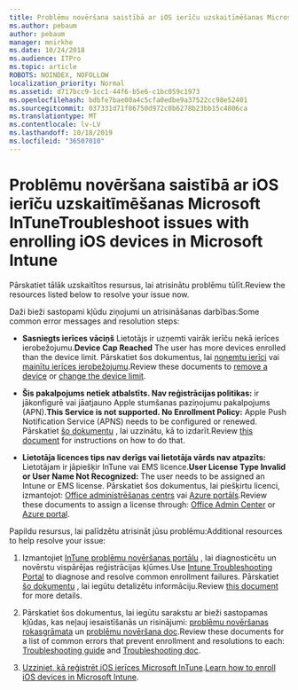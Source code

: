 ```yaml
---
title: Problēmu novēršana saistībā ar iOS ierīču uzskaitīmēšanas Microsoft InTune
ms.author: pebaum
author: pebaum
manager: mnirkhe
ms.date: 10/24/2018
ms.audience: ITPro
ms.topic: article
ROBOTS: NOINDEX, NOFOLLOW
localization_priority: Normal
ms.assetid: d717bcc9-1cc1-44f6-b5e6-c1bc059c1973
ms.openlocfilehash: bdbfe7bae00a4c5cfa0edbe9a37522cc98e52401
ms.sourcegitcommit: 037331d71f06750d972c0b6278b23bb15c4806ca
ms.translationtype: MT
ms.contentlocale: lv-LV
ms.lasthandoff: 10/18/2019
ms.locfileid: "36507010"
---
```

# <a name="troubleshoot-issues-with-enrolling-ios-devices-in-microsoft-intune"></a><span data-ttu-id="3f43d-102">Problēmu novēršana saistībā ar iOS ierīču uzskaitīmēšanas Microsoft InTune</span><span class="sxs-lookup"><span data-stu-id="3f43d-102">Troubleshoot issues with enrolling iOS devices in Microsoft Intune</span></span>

<span data-ttu-id="3f43d-103">Pārskatiet tālāk uzskaitītos resursus, lai atrisinātu problēmu tūlīt.</span><span class="sxs-lookup"><span data-stu-id="3f43d-103">Review the resources listed below to resolve your issue now.</span></span> 
  
<span data-ttu-id="3f43d-104">Daži bieži sastopami kļūdu ziņojumi un atrisināšanas darbības:</span><span class="sxs-lookup"><span data-stu-id="3f43d-104">Some common error messages and resolution steps:</span></span>
  
- <span data-ttu-id="3f43d-105">**Sasniegts ierīces vāciņš** Lietotājs ir uzņemti vairāk ierīču nekā ierīces ierobežojumu.</span><span class="sxs-lookup"><span data-stu-id="3f43d-105">**Device Cap Reached** The user has more devices enrolled than the device limit.</span></span> <span data-ttu-id="3f43d-106">Pārskatiet šos dokumentus, lai [noņemtu ierīci](https://docs.microsoft.com/intune/devices-wipe) vai [mainītu ierīces ierobežojumu](https://docs.microsoft.com/intune/enrollment-restrictions-set#set-device-limit-restrictions).</span><span class="sxs-lookup"><span data-stu-id="3f43d-106">Review these documents to [remove a device](https://docs.microsoft.com/intune/devices-wipe) or [change the device limit](https://docs.microsoft.com/intune/enrollment-restrictions-set#set-device-limit-restrictions).</span></span>
    
- <span data-ttu-id="3f43d-107">**Šis pakalpojums netiek atbalstīts. Nav reģistrācijas politikas:** ir jākonfigurē vai jāatjauno Apple stumšanas paziņojumu pakalpojums (APN).</span><span class="sxs-lookup"><span data-stu-id="3f43d-107">**This Service is not supported. No Enrollment Policy:** Apple Push Notification Service (APNS) needs to be configured or renewed.</span></span> <span data-ttu-id="3f43d-108">Pārskatiet [šo dokumentu](https://docs.microsoft.com/intune/apple-mdm-push-certificate-get) , lai uzzinātu, kā to izdarīt.</span><span class="sxs-lookup"><span data-stu-id="3f43d-108">Review [this document](https://docs.microsoft.com/intune/apple-mdm-push-certificate-get) for instructions on how to do that.</span></span> 
    
- <span data-ttu-id="3f43d-109">**Lietotāja licences tips nav derīgs vai lietotāja vārds nav atpazīts:** Lietotājam ir jāpiešķir InTune vai EMS licence.</span><span class="sxs-lookup"><span data-stu-id="3f43d-109">**User License Type Invalid or User Name Not Recognized:** The user needs to be assigned an Intune or EMS license.</span></span> <span data-ttu-id="3f43d-110">Pārskatiet šos dokumentus, lai piešķirtu licenci, izmantojot: [Office administrēšanas centrs](https://docs.microsoft.com/intune/licenses-assign) vai [Azure portāls](https://docs.microsoft.com/azure/active-directory/license-users-groups).</span><span class="sxs-lookup"><span data-stu-id="3f43d-110">Review these documents to assign a license through: [Office Admin Center](https://docs.microsoft.com/intune/licenses-assign) or [Azure portal](https://docs.microsoft.com/azure/active-directory/license-users-groups).</span></span>
    
<span data-ttu-id="3f43d-111">Papildu resursus, lai palīdzētu atrisināt jūsu problēmu:</span><span class="sxs-lookup"><span data-stu-id="3f43d-111">Additional resources to help resolve your issue:</span></span>
  
1. <span data-ttu-id="3f43d-112">Izmantojiet [InTune problēmu novēršanas portālu](https://devicemanagement.microsoft.com/#blade/Microsoft_Intune_DeviceSettings/TroubleshootBlade) , lai diagnosticētu un novērstu vispārējas reģistrācijas kļūmes.</span><span class="sxs-lookup"><span data-stu-id="3f43d-112">Use [Intune Troubleshooting Portal](https://devicemanagement.microsoft.com/#blade/Microsoft_Intune_DeviceSettings/TroubleshootBlade) to diagnose and resolve common enrollment failures.</span></span> <span data-ttu-id="3f43d-113">Pārskatiet [šo dokumentu](https://docs.microsoft.com/intune/help-desk-operators) , lai iegūtu detalizētu informāciju.</span><span class="sxs-lookup"><span data-stu-id="3f43d-113">Review [this document](https://docs.microsoft.com/intune/help-desk-operators) for more details.</span></span> 
    
2. <span data-ttu-id="3f43d-114">Pārskatiet šos dokumentus, lai iegūtu sarakstu ar bieži sastopamas kļūdas, kas neļauj iesaistīšanās un risinājumi: [problēmu novēršanas rokasgrāmata](https://support.microsoft.com/help/4039809/troubleshooting-ios-device-enrollment-in-intune) un [problēmu novēršana doc](https://docs.microsoft.com/intune-classic/troubleshoot/troubleshoot-device-enrollment-in-intune).</span><span class="sxs-lookup"><span data-stu-id="3f43d-114">Review these documents for a list of common errors that prevent enrollment and resolutions to each: [Troubleshooting guide](https://support.microsoft.com/help/4039809/troubleshooting-ios-device-enrollment-in-intune) and [Troubleshooting doc](https://docs.microsoft.com/intune-classic/troubleshoot/troubleshoot-device-enrollment-in-intune).</span></span>
    
3. <span data-ttu-id="3f43d-115">[Uzziniet, kā reģistrēt iOS ierīces Microsoft InTune](https://docs.microsoft.com/intune/ios-enroll).</span><span class="sxs-lookup"><span data-stu-id="3f43d-115">[Learn how to enroll iOS devices in Microsoft Intune](https://docs.microsoft.com/intune/ios-enroll).</span></span>
    

